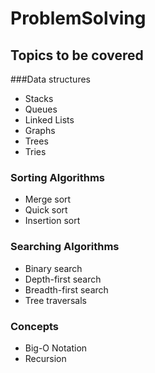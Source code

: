 # ProblemSolving

## Topics to be covered
###Data structures
* Stacks
* Queues
* Linked Lists
* Graphs
* Trees
* Tries
### Sorting Algorithms
* Merge sort
* Quick sort
* Insertion sort
### Searching Algorithms
* Binary search
* Depth-first search
* Breadth-first search
* Tree traversals
### Concepts
* Big-O Notation
* Recursion
